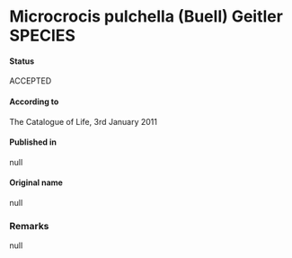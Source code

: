 # Microcrocis pulchella (Buell) Geitler SPECIES

#### Status
ACCEPTED

#### According to
The Catalogue of Life, 3rd January 2011

#### Published in
null

#### Original name
null

### Remarks
null